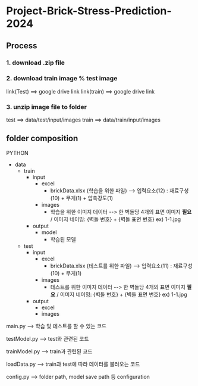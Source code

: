 # Project-Brick-Stress-Prediction-2024

## Process

### 1. download .zip file

### 2. download train image % test image
link(Test) ==> google drive link
link(train) ==> google drive link

### 3. unzip image file to folder
test ==> data/test/input/images
train ==> data/train/input/images


## folder composition
PYTHON
 - data
   - train
     - input
       - excel
         - brickData.xlsx (학습을 위한 파일) --> 입력요소(12) : 재료구성(10) + 무게(1) + 압축강도(1)
       - images
         - 학습을 위한 이미지 데이터 --> 한 벽돌당 4개의 표면 이미지 **필요** / 이미지 네이밍: {벽돌 번호} + {벽돌 표면 번호} ex) 1-1.jpg
     - output
       - model
         - 학습된 모델
   - test
     - input
       - excel
         - brickData.xlsx (테스트를 위한 파일) --> 입력요소(11) : 재료구성(10) + 무게(1)
       - images
         - 테스트를 위한 이미지 데이터 --> 한 벽돌당 4개의 표면 이미지 **필요** / 이미지 네이밍: {벽돌 번호} + {벽돌 표면 번호} ex) 1-1.jpg
     - output
       - excel
       - images

main.py
--> 학습 및 테스트를 할 수 있는 코드

testModel.py
--> test와 관련된 코드

trainModel.py
--> train과 관련된 코드

loadData.py
--> train과 test에 따라 데이터를 불러오는 코드

config.py
--> folder path, model save path 등 configuration
